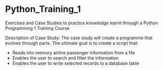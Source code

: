 # Python_Training_1

Exercises and Case Studies to practice knowledge learnt through a Python Programming 1 Training Course


Description of Case Study:
The case study will create a programme that evolves through parts. The ultimate goal is to create a script that:
- Reads into memory airline passenger information from a file
- Enables the user to search and filter the information
- Enables the user to write selected records to a database table
